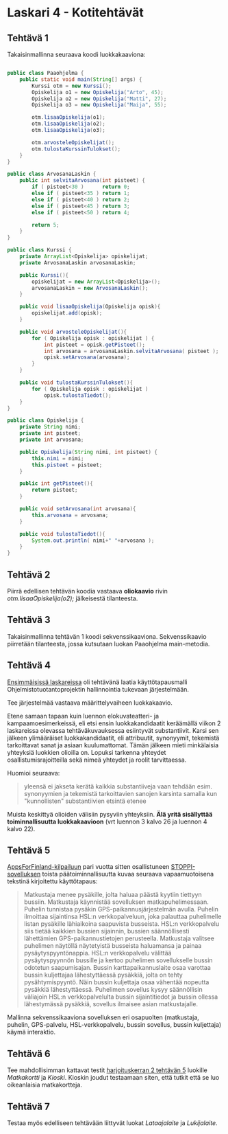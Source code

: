 # Laskari 4 - Kotitehtävät

## Tehtävä 1

Takaisinmallinna seuraava koodi luokkakaaviona:

``` java

public class Paaohjelma {
    public static void main(String[] args) {
        Kurssi otm = new Kurssi();
        Opiskelija o1 = new Opiskelija("Arto", 45);
        Opiskelija o2 = new Opiskelija("Matti", 27);
        Opiskelija o3 = new Opiskelija("Maija", 55);

        otm.lisaaOpiskelija(o1);
        otm.lisaaOpiskelija(o2);
        otm.lisaaOpiskelija(o3);

        otm.arvosteleOpiskelijat();
        otm.tulostaKurssinTulokset();
    }
}

public class ArvosanaLaskin {
    public int selvitaArvosana(int pisteet) {
        if ( pisteet<30 )      return 0;
        else if ( pisteet<35 ) return 1;
        else if ( pisteet<40 ) return 2;
        else if ( pisteet<45 ) return 3;
        else if ( pisteet<50 ) return 4;

        return 5;
    }
}

public class Kurssi {
    private ArrayList<Opiskelija> opiskelijat;
    private ArvosanaLaskin arvosanaLaskin;

    public Kurssi(){
        opiskelijat = new ArrayList<Opiskelija>();
        arvosanaLaskin = new ArvosanaLaskin();
    }

    public void lisaaOpiskelija(Opiskelija opisk){
        opiskelijat.add(opisk);
    }

    public void arvosteleOpiskelijat(){
        for ( Opiskelija opisk : opiskelijat ) {
            int pisteet = opisk.getPisteet();
            int arvosana = arvosanaLaskin.selvitaArvosana( pisteet );
            opisk.setArvosana(arvosana);
        }
    }

    public void tulostaKurssinTulokset(){
        for ( Opiskelija opisk : opiskelijat )
            opisk.tulostaTiedot();
    }
}

public class Opiskelija {
    private String nimi;
    private int pisteet;
    private int arvosana;

    public Opiskelija(String nimi, int pisteet) {
        this.nimi = nimi;
        this.pisteet = pisteet;
    }

    public int getPisteet(){
        return pisteet;
    }

    public void setArvosana(int arvosana){
        this.arvosana = arvosana;
    }

    public void tulostaTiedot(){
        System.out.println( nimi+" "+arvosana );
    }
}
```

## Tehtävä 2

Piirrä edellisen tehtävän koodia vastaava __oliokaavio__ rivin _otm.lisaaOpiskelija(o2);_ jälkeisestä tilanteesta.

## Tehtävä 3

Takaisinmallinna tehtävän 1 koodi sekvenssikaaviona. Sekvenssikaavio piirretään tilanteesta, jossa kutsutaan luokan Paaohjelma main-metodia.

## Tehtävä 4

[Ensimmäisissä laskareissa](ha1-et.md) oli tehtävänä laatia käyttötapausmalli Ohjelmistotuotantoprojektin hallinnointia tukevaan järjestelmään.

Tee järjestelmää vastaava määrittelyvaiheen luokkakaavio.

Etene samaan tapaan kuin luennon elokuvateatteri- ja kampaamoesimerkeissä, eli etsi ensin luokkakandidaatit keräämällä viikon 2 laskareissa olevassa tehtäväkuvauksessa esiintyvät substantiivit. Karsi sen jälkeen ylimääräiset luokkakandidaatit, eli attribuutit, synonyymit, tekemistä tarkoittavat sanat ja asiaan kuulumattomat. Tämän jälkeen mieti minkälaisia yhteyksiä luokkien olioilla on. Lopuksi tarkenna yhteydet osallistumisrajoitteilla sekä nimeä yhteydet ja roolit tarvittaessa.

Huomioi seuraava:

> yleensä ei jakseta kerätä kaikkia substantiiveja vaan tehdään esim. synonyymien ja tekemistä tarkoittavien sanojen karsinta samalla kun "kunnollisten" substantiivien etsintä etenee

Muista keskittyä olioiden välisiin pysyviin yhteyksiin. **Älä yritä sisällyttää toiminnallisuutta luokkakaavioon** (vrt luennon 3 kalvo 26 ja luennon 4 kalvo 22).

## Tehtävä 5

[AppsForFinland-kilpailuun](http://www.apps4finland.fi) pari vuotta sitten osallistuneen [STOPPI-sovelluksen](http://www.apps4finland.fi/kilpailutyo/stoppi/) toista päätoiminnallisuutta kuvaa seuraava vapaamuotoisena tekstinä kirjoitettu käyttötapaus:

> Matkustaja menee pysäkille, jolta haluaa päästä kyytiin tiettyyn bussiin. Matkustaja käynnistää sovelluksen matkapuhelimessaan. Puhelin tunnistaa pysäkin GPS-paikannusjärjestelmän avulla. Puhelin ilmoittaa sijaintinsa HSL:n verkkopalveluun, joka palauttaa puhelimelle listan pysäkille lähiaikoina saapuvista busseista. HSL:n verkkopalvelu siis tietää kaikkien bussien sijainnin, bussien säännöllisesti lähettämien GPS-paikannustietojen perusteella. Matkustaja valitsee puhelimen näytöllä näytetyistä busseista haluamansa ja painaa pysäytyspyyntönappia. HSL:n verkkopalvelu välittää pysäytyspyynnön bussille ja kertoo puhelimen sovellukselle bussin odotetun saapumisajan. Bussin karttapaikannuslaite osaa varottaa bussin kuljettajaa lähestyttäessä pysäkkiä, jolta on tehty pysähtymispyyntö. Näin bussin kuljettaja osaa vähentää nopeutta pysäkkiä lähestyttäessä. Puhelimen sovellus kysyy säännöllisin väliajoin HSL:n verkkopalvelulta bussin sijaintitiedot ja bussin ollessa lähestymässä pysäkkiä, sovellus ilmaisee asian matkustajalle.

Mallinna sekvenssikaaviona sovelluksen eri osapuolten (matkustaja, puhelin, GPS-palvelu, HSL-verkkopalvelu, bussin sovellus, bussin kuljettaja) käymä interaktio.

## Tehtävä 6

Tee mahdollisimman kattavat testit [harjoituskerran 2 tehtävän 5](ha2-et.md) luokille _Matkakortti_ ja _Kioski_. Kioskin joudut testaamaan siten, että tutkit että se luo oikeanlaisia matkakortteja.

## Tehtävä 7

Testaa myös edelliseen tehtävään liittyvät luokat _Lataajalaite_ ja _Lukijalaite_.
